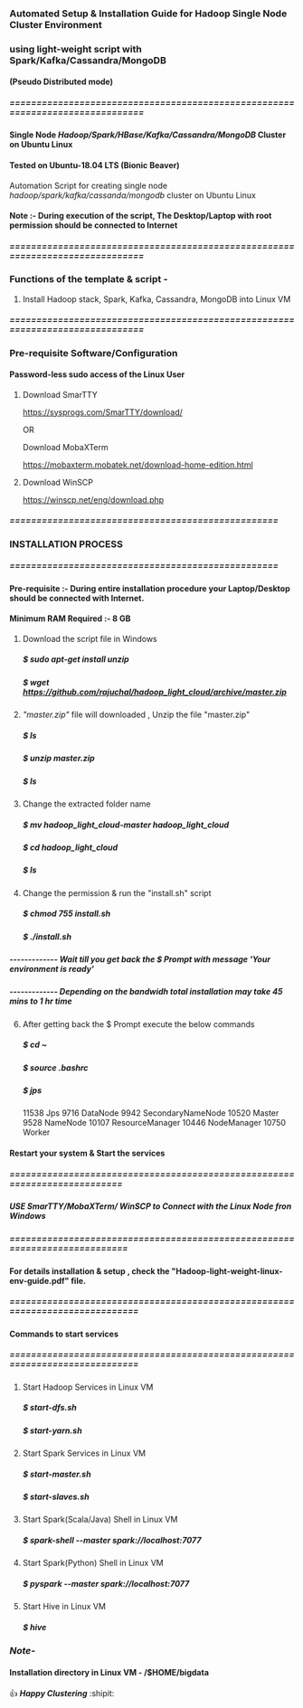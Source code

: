 ### Automated Setup & Installation Guide for Hadoop Single Node Cluster Environment
### using light-weight script with Spark/Kafka/Cassandra/MongoDB
#### (Pseudo Distributed mode)
##### ==============================================================================

#### Single Node _Hadoop/Spark/HBase/Kafka/Cassandra/MongoDB_ Cluster on Ubuntu Linux
#### Tested on Ubuntu-18.04 LTS (Bionic Beaver)

Automation Script for creating single node _hadoop/spark/kafka/cassanda/mongodb_ cluster on Ubuntu Linux 

#### Note :- During execution of the script, The Desktop/Laptop with root permission should be connected to Internet
##### ==============================================================================

### Functions of the template & script -
1. Install Hadoop stack, Spark, Kafka, Cassandra, MongoDB into Linux VM

##### ==============================================================================
### Pre-requisite Software/Configuration
#### Password-less sudo access of the Linux User

1. Download SmarTTY

	https://sysprogs.com/SmarTTY/download/
	
	OR
	
	Download MobaXTerm
	
	https://mobaxterm.mobatek.net/download-home-edition.html

2. Download WinSCP

	https://winscp.net/eng/download.php
	

	
##### ==================================================
###  INSTALLATION PROCESS
##### ==================================================

#### Pre-requisite :- During entire installation procedure your Laptop/Desktop should be connected with Internet.
#### Minimum RAM Required :- 8 GB

1. Download the script file in Windows

      ##### $ sudo apt-get install unzip 

      ##### $ wget https://github.com/rajuchal/hadoop_light_cloud/archive/master.zip

2. _"master.zip"_ file will downloaded , Unzip the file "master.zip"

      ##### $ ls
      ##### $ unzip master.zip
      ##### $ ls

3. Change the extracted folder name

      ##### $ mv hadoop_light_cloud-master hadoop_light_cloud
      ##### $ cd hadoop_light_cloud
      ##### $ ls

4. Change the permission & run the "install.sh" script

      ##### $ chmod 755 install.sh

      ##### $ ./install.sh


##### ------------- Wait till you get back the $ Prompt with message 'Your environment is ready'
##### ------------- Depending on the bandwidh total installation may take 45 mins to 1 hr time

6. After getting back the $ Prompt execute the below commands 

      ##### $ cd ~
      ##### $ source .bashrc

      ##### $ jps
	11538 Jps
	9716 DataNode
	9942 SecondaryNameNode
	10520 Master
	9528 NameNode
	10107 ResourceManager
	10446 NodeManager
	10750 Worker

#### Restart your system & Start the services

##### ==========================================================================
##### USE SmarTTY/MobaXTerm/ WinSCP to Connect with the Linux Node fron Windows

##### ===========================================================================

#### For details installation & setup , check the "Hadoop-light-weight-linux-env-guide.pdf" file.

##### =============================================================================

#### Commands to start services

##### =============================================================================

1. Start Hadoop Services in Linux VM
    ##### $ start-dfs.sh
    ##### $ start-yarn.sh

2. Start Spark Services in Linux VM
    ##### $ start-master.sh
    ##### $ start-slaves.sh

3. Start Spark(Scala/Java) Shell  in Linux VM

    ##### $ spark-shell --master spark://localhost:7077

4. Start Spark(Python) Shell  in Linux VM

    ##### $ pyspark --master spark://localhost:7077

5. Start Hive  in Linux VM

    ##### $ hive

### *Note-*
#### Installation directory in Linux VM - /$HOME/bigdata


:+1: **_Happy Clustering_** :shipit:
